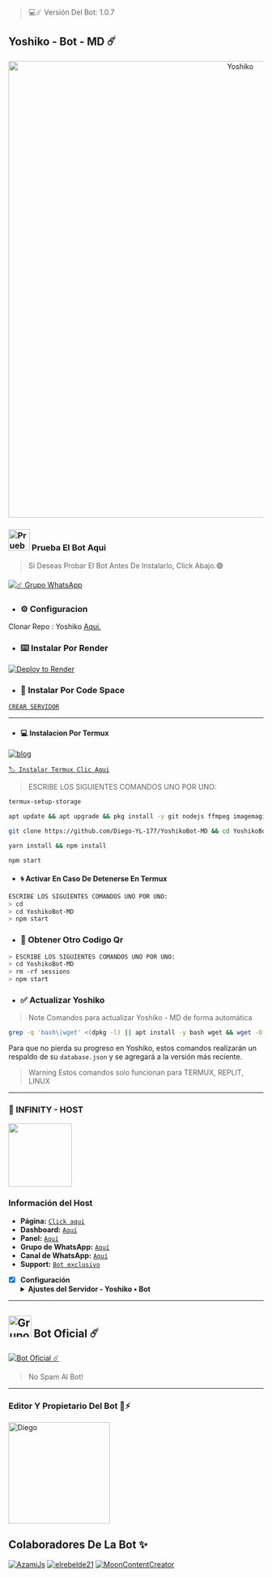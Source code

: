 > 💻☄️ Versión Del Bot: 1.0.7

## Yoshiko - Bot - MD ☄️
<p align="center">
<img src= "https://telegra.ph/file/cf02ded2ea39b8ef3ba88.png" alt="Yoshiko" width="900"/>
</p>


### <img src="https://i.pinimg.com/originals/19/80/6e/19806e91932e6054965fc83b85241270.gif" alt="Prueba El Bot Aqui" width="42" height="42"> Prueba El Bot Aqui

> Si Deseas Probar El Bot Antes De Instalarlo, Click Abajo.🟢

<a href="https://chat.whatsapp.com/Eaa9JFA53ps7WHMv2VHbO9"><img alt="☄️ Grupo WhatsApp" src="https://img.shields.io/badge/Grupo-Yoshiko-FF00FF?style=for-the-badge&logo=whatsapp&logoColor=white"/></a>


- ### ⚙️ Configuracion
 Clonar Repo : Yoshiko [Aqui.](https://github.com/Diego-YL-177/YoshikoBot-MD/fork)



- ###  ⌨️ Instalar Por Render

[![Deploy to Render](https://render.com/images/deploy-to-render-button.svg)](https://dashboard.render.com/blueprint/new?repo=https%3A%2F%2Fgithub.com%2Diego-YL-177%YoshikoBot-MD) 

- ### 📱 Instalar Por Code Space

[`CREAR SERVIDOR`](https://github.com/codespaces/new?skip_quickstart=true&machine=basicLinux32gb&repo=738341999&ref=master&geo=UsEast)
***

- #### 💻 Instalacion Por Termux

[![blog](https://img.shields.io/badge/Instalacion-Yotsuba-00FFFF?style=for-the-badge&logo=youtube&logoColor=white)
](https://youtu.be/9-v4XwMTJYE?si=STdO2GwZR1GAmXfA)

[`🏷 Instalar Termux Clic Aqui`](https://www.mediafire.com/file/3hsvi3xkpq3a64o/termux_118.apk/file)

> ESCRIBE LOS SIGUIENTES COMANDOS UNO POR UNO:

```bash
termux-setup-storage
```
```bash
apt update && apt upgrade && pkg install -y git nodejs ffmpeg imagemagick yarn
```
```bash
git clone https://github.com/Diego-YL-177/YoshikoBot-MD && cd YoshikoBot-MD
```
```bash
yarn install && npm install
```
```bash
npm start
```

- #### 🌀 Activar En Caso De Detenerse En Termux
```bash
ESCRIBE LOS SIGUIENTES COMANDOS UNO POR UNO:
> cd 
> cd YoshikoBot-MD
> npm start
```

- ### 🌻 Obtener Otro Codigo Qr 
```bash
> ESCRIBE LOS SIGUIENTES COMANDOS UNO POR UNO:
> cd YoshikoBot-MD
> rm -rf sessions
> npm start
```
- ### ✅️ Actualizar Yoshiko 
> Note Comandos para actualizar Yoshiko - MD de forma automática
```bash
grep -q 'bash\|wget' <(dpkg -l) || apt install -y bash wget && wget -O - https://raw.githubusercontent.com/Diego-YL-177/YoshikoBot-MD/master/update.sh | bash
```
Para que no pierda su progreso en Yoshiko, estos comandos realizarán un respaldo de su `database.json` y se agregará a la versión más reciente.

> Warning Estos comandos solo funcionan para TERMUX, REPLIT, LINUX

***


### 🚩 INFINITY - HOST
<a href="https://dashboard.infinitywa.xyz"><img src="https://qu.ax/TPhh.jpg" height="125px"></a>
### Información del Host

- **Página:** [`Click aqui`](https://dashboard.infinitywa.xyz)
- **Dashboard:** [`Aquí`](https://dashboard.infinitywa.xyz)
- **Panel:** [`Aquí`](https://live.panel-infinitywa.store)
- **Grupo de WhatsApp:** [`Aquí`](https://chat.whatsapp.com/GQ82mPnSYnm0XL2hLPk7FV)
- **Canal de WhatsApp:** [`Aquí`](https://whatsapp.com/channel/0029Va4QjH7DeON0ePwzjS1A)
- **Support:** [`Bot exclusivo`](https://wa.me/message/FETBF7YBO37CG1)

- [x] **Configuración** <details><summary>**Ajustes del Servidor - Yoshiko • Bot**</summary><img src="https://telegra.ph/file/2c66f67e1b606955b09d5.png"></details>

***

## <img src="https://static.wikia.nocookie.net/nyancat/images/d/d3/Nyan-cat.gif/revision/latest/scale-to-width-down/400?cb=20131231222500&path-prefix=es" alt="Grupo" width="45" height="43"> Bot Oficial ☄️

<a href="https://wa.me/573218138672?text=!menu"><img alt="Bot Oficial ☄️" src="https://img.shields.io/badge/Bot - Oficial-FFFF00?style=for-the-badge&logo=whatsapp&logoColor=white"/></a>

> No Spam Al Bot!
---------

### Editor Y Propietario Del Bot 🌹⚡️
<a
href="https://github.com/Diego-YL-177"><img src="https://github.com/Diego-YL-177.png" width="200" height="200" alt="Diego"/></a>

## Colaboradores De La Bot ✨️     
[![AzamiJs](https://github.com/AzamiJs.png?size=100)](https://github.com/AzamiJs) [![elrebelde21](https://github.com/elrebelde21.png?size=100)](https://github.com/elrebelde21) [![MoonContentCreator](https://github.com/MoonContentCreator.png?size=100)](https://github.com/MoonContentCreator)